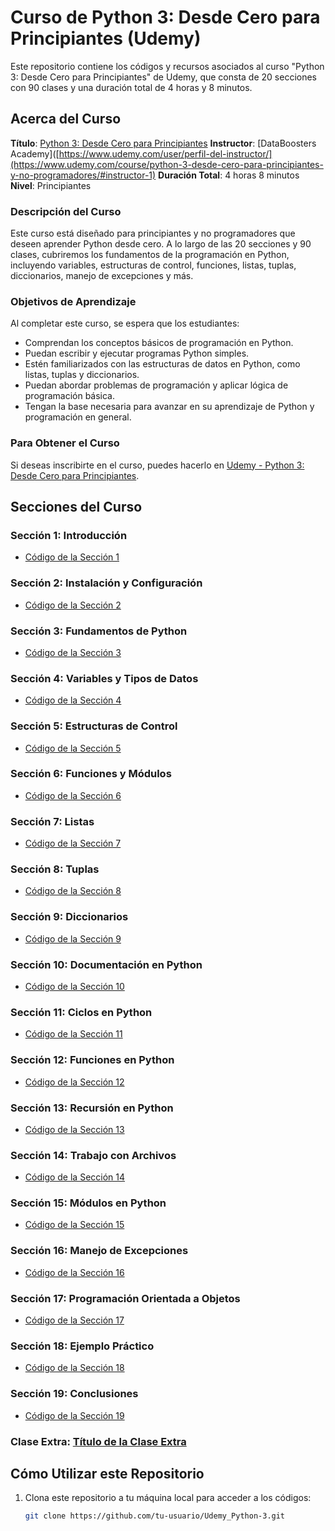 
# Curso de Python 3: Desde Cero para Principiantes (Udemy)

Este repositorio contiene los códigos y recursos asociados al curso "Python 3: Desde Cero para Principiantes" de Udemy, que consta de 20 secciones con 90 clases y una duración total de 4 horas y 8 minutos.

## Acerca del Curso

**Título**: [Python 3: Desde Cero para Principiantes](https://www.udemy.com/course/python-3-desde-cero-para-principiantes-y-no-programadores/)
**Instructor**: [DataBoosters Academy]([https://www.udemy.com/user/perfil-del-instructor/](https://www.udemy.com/course/python-3-desde-cero-para-principiantes-y-no-programadores/#instructor-1)
**Duración Total**: 4 horas 8 minutos
**Nivel**: Principiantes

### Descripción del Curso

Este curso está diseñado para principiantes y no programadores que deseen aprender Python desde cero. A lo largo de las 20 secciones y 90 clases, cubriremos los fundamentos de la programación en Python, incluyendo variables, estructuras de control, funciones, listas, tuplas, diccionarios, manejo de excepciones y más.

### Objetivos de Aprendizaje

Al completar este curso, se espera que los estudiantes:

- Comprendan los conceptos básicos de programación en Python.
- Puedan escribir y ejecutar programas Python simples.
- Estén familiarizados con las estructuras de datos en Python, como listas, tuplas y diccionarios.
- Puedan abordar problemas de programación y aplicar lógica de programación básica.
- Tengan la base necesaria para avanzar en su aprendizaje de Python y programación en general.

### Para Obtener el Curso

Si deseas inscribirte en el curso, puedes hacerlo en [Udemy - Python 3: Desde Cero para Principiantes](https://www.udemy.com/course/python-3-desde-cero-para-principiantes-y-no-programadores/).

## Secciones del Curso
### Sección 1: Introducción
- [Código de la Sección 1](seccion1/)

### Sección 2: Instalación y Configuración
- [Código de la Sección 2](seccion2/)

### Sección 3: Fundamentos de Python
- [Código de la Sección 3](seccion3/)

### Sección 4: Variables y Tipos de Datos
- [Código de la Sección 4](seccion4/)

### Sección 5: Estructuras de Control
- [Código de la Sección 5](seccion5/)

### Sección 6: Funciones y Módulos
- [Código de la Sección 6](seccion6/)

### Sección 7: Listas
- [Código de la Sección 7](seccion7/)

### Sección 8: Tuplas
- [Código de la Sección 8](seccion8/)

### Sección 9: Diccionarios
- [Código de la Sección 9](seccion9/)

### Sección 10: Documentación en Python
- [Código de la Sección 10](seccion10/)

### Sección 11: Ciclos en Python
- [Código de la Sección 11](seccion11/)

### Sección 12: Funciones en Python
- [Código de la Sección 12](seccion12/)

### Sección 13: Recursión en Python
- [Código de la Sección 13](seccion13/)

### Sección 14: Trabajo con Archivos
- [Código de la Sección 14](seccion14/)

### Sección 15: Módulos en Python
- [Código de la Sección 15](seccion15/)

### Sección 16: Manejo de Excepciones
- [Código de la Sección 16](seccion16/)

### Sección 17: Programación Orientada a Objetos
- [Código de la Sección 17](seccion17/)

### Sección 18: Ejemplo Práctico
- [Código de la Sección 18](seccion18/)

### Sección 19: Conclusiones
- [Código de la Sección 19](seccion19/)

### Clase Extra: [Título de la Clase Extra](clase-extra/)


## Cómo Utilizar este Repositorio

1. Clona este repositorio a tu máquina local para acceder a los códigos:

   ```bash
   git clone https://github.com/tu-usuario/Udemy_Python-3.git
